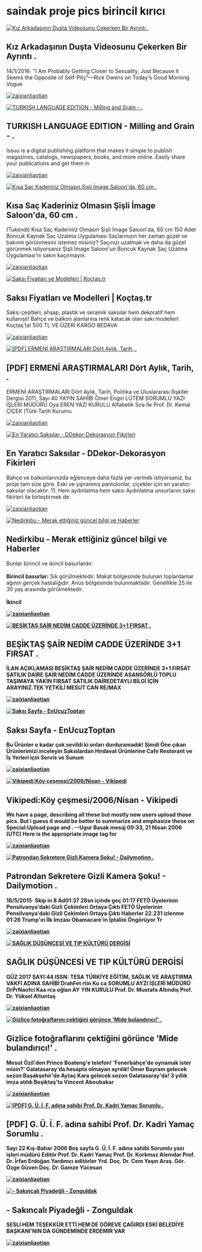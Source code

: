 # saindak proje pics birincil kırıcı
<a href="https://mnn.zoosnet.net/LR/Chatpre.aspx?id=MNN94995150&p=https://topgrinding.com/" target="_blank">![Kız Arkadaşının Duşta Videosunu Çekerken Bir Ayrıntı .](https://github.com/technlg/images/blob/main/2.jpg)</a>
## Kız Arkadaşının Duşta Videosunu Çekerken Bir Ayrıntı .
14/1/2016· "I Am Probably Getting Closer to Sexuality, Just Because It Seems the Opposite of Self-Pity"—Rick Owens on Today's Good Morning Vogue
<a href="https://mnn.zoosnet.net/LR/Chatpre.aspx?id=MNN94995150&p=https://topgrinding.com/" target="_blank"><img src="https://github.com/technlg/images/raw/main/chat11.jpg" alt="zaixianliaotian"/></a><a href="//whatsapp.shibangsoft.com/WhatsApp.php" ><img src="https://github.com/technlg/images/raw/main/chat11.png" alt=""></a>
<a href="https://mnn.zoosnet.net/LR/Chatpre.aspx?id=MNN94995150&p=https://topgrinding.com/" target="_blank">![TURKISH LANGUAGE EDITION - Milling and Grain - .](https://github.com/technlg/images/blob/main/34.jpg)</a>
## TURKISH LANGUAGE EDITION - Milling and Grain - .
Issuu is a digital publishing platform that makes it simple to publish magazines, catalogs, newspapers, books, and more online. Easily share your publications and get them in 
<a href="https://mnn.zoosnet.net/LR/Chatpre.aspx?id=MNN94995150&p=https://topgrinding.com/" target="_blank"><img src="https://github.com/technlg/images/raw/main/chat11.jpg" alt="zaixianliaotian"/></a><a href="//whatsapp.shibangsoft.com/WhatsApp.php" ><img src="https://github.com/technlg/images/raw/main/chat11.png" alt=""></a>
<a href="https://mnn.zoosnet.net/LR/Chatpre.aspx?id=MNN94995150&p=https://topgrinding.com/" target="_blank">![Kısa Saç Kaderiniz Olmasın Şişli İmage Saloon'da, 60 cm .](https://github.com/technlg/images/blob/main/6.jpg)</a>
## Kısa Saç Kaderiniz Olmasın Şişli İmage Saloon'da, 60 cm .
(Tukendi) Kısa Saç Kaderiniz Olmasın Şişli İmage Saloon'da, 60 cm 150 Adet Boncuk Kaynak Saç Uzatma Uygulaması Saçlarınızın her zaman güzel ve bakımlı görünmesini istemez misiniz? Saçınızı uzatmak ve daha da güzel görünmek istiyorsanız Şişli İmage Saloon'un Boncuk Kaynak Saç Uzatma Uygulaması'nı sakın kaçırmayın.
<a href="https://mnn.zoosnet.net/LR/Chatpre.aspx?id=MNN94995150&p=https://topgrinding.com/" target="_blank"><img src="https://github.com/technlg/images/raw/main/chat11.jpg" alt="zaixianliaotian"/></a><a href="//whatsapp.shibangsoft.com/WhatsApp.php" ><img src="https://github.com/technlg/images/raw/main/chat11.png" alt=""></a>
<a href="https://mnn.zoosnet.net/LR/Chatpre.aspx?id=MNN94995150&p=https://topgrinding.com/" target="_blank">![Saksı Fiyatları ve Modelleri | Koçtaş.tr](https://github.com/technlg/images/blob/main/23.jpg)</a>
## Saksı Fiyatları ve Modelleri | Koçtaş.tr
Saksı çeşitleri; ahşap, plastik ve seramik saksılar hem dekoratif hem kullanışlı! Bahçe ve balkon alanlarına renk katacak olan sakı modelleri Koçtaş'ta! 500 TL VE ÜZERİ KARGO BEDAVA
<a href="https://mnn.zoosnet.net/LR/Chatpre.aspx?id=MNN94995150&p=https://topgrinding.com/" target="_blank"><img src="https://github.com/technlg/images/raw/main/chat11.jpg" alt="zaixianliaotian"/></a><a href="//whatsapp.shibangsoft.com/WhatsApp.php" ><img src="https://github.com/technlg/images/raw/main/chat11.png" alt=""></a>
<a href="https://mnn.zoosnet.net/LR/Chatpre.aspx?id=MNN94995150&p=https://topgrinding.com/" target="_blank">![[PDF] ERMENİ ARAŞTIRMALARI Dört Aylık, Tarih, .](https://github.com/technlg/images/blob/main/37.jpg)</a>
## [PDF] ERMENİ ARAŞTIRMALARI Dört Aylık, Tarih, .
ERMENİ ARAŞTIRMALARI Dört Aylık, Tarih, Politika ve Uluslararası İlişkiler Dergisi 2011, Sayı 40 YAYIN SAHİBİ Ömer Engin LÜTEM SORUMLU YAZI İŞLERİ MÜDÜRÜ Oya EREN YAZI KURULU Alfabetik Sıra İle Prof. Dr. Kemal ÇİÇEK (Türk Tarih Kurumu 
<a href="https://mnn.zoosnet.net/LR/Chatpre.aspx?id=MNN94995150&p=https://topgrinding.com/" target="_blank"><img src="https://github.com/technlg/images/raw/main/chat11.jpg" alt="zaixianliaotian"/></a><a href="//whatsapp.shibangsoft.com/WhatsApp.php" ><img src="https://github.com/technlg/images/raw/main/chat11.png" alt=""></a>
<a href="https://mnn.zoosnet.net/LR/Chatpre.aspx?id=MNN94995150&p=https://topgrinding.com/" target="_blank">![En Yaratıcı Saksılar - DDekor-Dekorasyon Fikirleri](https://github.com/technlg/images/blob/main/59.jpg)</a>
## En Yaratıcı Saksılar - DDekor-Dekorasyon Fikirleri
Bahçe ve balkonlarınızda eğlenceye daha fazla yer vermek istiyorsanız, bu proje tam size göre. Eski ve yıpranmış pantolonlar, çiçekler için en yaratıcı saksılar olacaktır. 11. Hem aydınlatma hem saksı Aydınlatma unsurlarını saksı fikirleri ile birleştirmek de
<a href="https://mnn.zoosnet.net/LR/Chatpre.aspx?id=MNN94995150&p=https://topgrinding.com/" target="_blank"><img src="https://github.com/technlg/images/raw/main/chat11.jpg" alt="zaixianliaotian"/></a><a href="//whatsapp.shibangsoft.com/WhatsApp.php" ><img src="https://github.com/technlg/images/raw/main/chat11.png" alt=""></a>
<a href="https://mnn.zoosnet.net/LR/Chatpre.aspx?id=MNN94995150&p=https://topgrinding.com/" target="_blank">![Nedirkibu - Merak ettiğiniz güncel bilgi ve Haberler](https://github.com/technlg/images/blob/main/10.jpg)</a>
## Nedirkibu - Merak ettiğiniz güncel bilgi ve Haberler
Bunlar birincil ve ikincil basurlardır:<br /><br /><b>Birincil basurlar:</b> Sık görülmektedir. Makat bölgesinde bulunan toplardamar ağının gerçek hastalığıdır. Anüs bölgesinde bulunmaktadır. Genellikle 25 ile 30 yaş arasında görülmektedir.<br /><br /><b>İkincil 
<a href="https://mnn.zoosnet.net/LR/Chatpre.aspx?id=MNN94995150&p=https://topgrinding.com/" target="_blank"><img src="https://github.com/technlg/images/raw/main/chat11.jpg" alt="zaixianliaotian"/></a><a href="//whatsapp.shibangsoft.com/WhatsApp.php" ><img src="https://github.com/technlg/images/raw/main/chat11.png" alt=""></a>
<a href="https://mnn.zoosnet.net/LR/Chatpre.aspx?id=MNN94995150&p=https://topgrinding.com/" target="_blank">![BEŞİKTAŞ ŞAİR NEDİM CADDE ÜZERİNDE 3+1 FIRSAT .](https://github.com/technlg/images/blob/main/52.jpg)</a>
## BEŞİKTAŞ ŞAİR NEDİM CADDE ÜZERİNDE 3+1 FIRSAT .
İLAN AÇIKLAMASI BEŞİKTAŞ ŞAİR NEDİM CADDE ÜZERİNDE 3+1 FIRSAT SATILIK DAİRE ŞAİR NEDİM CADDE ÜZERİNDE ASANSÖRLÜ TOPLU TAŞIMAYA YAKIN FIRSAT SATILIK DAİREDETAYLI BİLGİ İÇİN ARAYINIZ.TEK YETKİLİ MESUT CAN RE/MAX
<a href="https://mnn.zoosnet.net/LR/Chatpre.aspx?id=MNN94995150&p=https://topgrinding.com/" target="_blank"><img src="https://github.com/technlg/images/raw/main/chat11.jpg" alt="zaixianliaotian"/></a><a href="//whatsapp.shibangsoft.com/WhatsApp.php" ><img src="https://github.com/technlg/images/raw/main/chat11.png" alt=""></a>
<a href="https://mnn.zoosnet.net/LR/Chatpre.aspx?id=MNN94995150&p=https://topgrinding.com/" target="_blank">![Saksı Sayfa - EnUcuzToptan](https://github.com/technlg/images/blob/main/43.jpg)</a>
## Saksı Sayfa - EnUcuzToptan
Bu Ürünler o kadar çok sevildi ki onları durduramadık! Şimdi Öne çıkan Ürünlerimizi inceleyin Saksılardan Hırdavat Ürünlerine Cafe Restorant ve İş Yerleri için Servis ve Sunum
<a href="https://mnn.zoosnet.net/LR/Chatpre.aspx?id=MNN94995150&p=https://topgrinding.com/" target="_blank"><img src="https://github.com/technlg/images/raw/main/chat11.jpg" alt="zaixianliaotian"/></a><a href="//whatsapp.shibangsoft.com/WhatsApp.php" ><img src="https://github.com/technlg/images/raw/main/chat11.png" alt=""></a>
<a href="https://mnn.zoosnet.net/LR/Chatpre.aspx?id=MNN94995150&p=https://topgrinding.com/" target="_blank">![Vikipedi:Köy çeşmesi/2006/Nisan - Vikipedi](https://github.com/technlg/images/blob/main/49.jpg)</a>
## Vikipedi:Köy çeşmesi/2006/Nisan - Vikipedi
We have a page, describing all these but mostly new users upload those pics. But i guess it would be better to summarize and emphasize these on Special:Upload page and . --Ugur Basak mesaj 09:33, 21 Nisan 2006 (UTC) Here is the appropriate image tag for
<a href="https://mnn.zoosnet.net/LR/Chatpre.aspx?id=MNN94995150&p=https://topgrinding.com/" target="_blank"><img src="https://github.com/technlg/images/raw/main/chat11.jpg" alt="zaixianliaotian"/></a><a href="//whatsapp.shibangsoft.com/WhatsApp.php" ><img src="https://github.com/technlg/images/raw/main/chat11.png" alt=""></a>
<a href="https://mnn.zoosnet.net/LR/Chatpre.aspx?id=MNN94995150&p=https://topgrinding.com/" target="_blank">![Patrondan Sekretere Gizli Kamera Şoku! - Dailymotion .](https://github.com/technlg/images/blob/main/66.jpg)</a>
## Patrondan Sekretere Gizli Kamera Şoku! - Dailymotion .
18/5/2015· Skip in 8 Ad01:37 28sn içinde geç 01:17 FETÖ Üyelerinin Pensilvanya'daki Gizli Çekimleri Ortaya Çıktı FETÖ Üyelerinin Pensilvanya'daki Gizli Çekimleri Ortaya Çıktı Haberler 22.231 izlenme 01:26 Trump'ın İlk İmzası Obamacare'in İptalini Öngörüyor Tr
<a href="https://mnn.zoosnet.net/LR/Chatpre.aspx?id=MNN94995150&p=https://topgrinding.com/" target="_blank"><img src="https://github.com/technlg/images/raw/main/chat11.jpg" alt="zaixianliaotian"/></a><a href="//whatsapp.shibangsoft.com/WhatsApp.php" ><img src="https://github.com/technlg/images/raw/main/chat11.png" alt=""></a>
<a href="https://mnn.zoosnet.net/LR/Chatpre.aspx?id=MNN94995150&p=https://topgrinding.com/" target="_blank">![SAĞLIK DÜŞÜNCESİ VE TIP KÜLTÜRÜ DERGİSİ](https://github.com/technlg/images/blob/main/34.jpg)</a>
## SAĞLIK DÜŞÜNCESİ VE TIP KÜLTÜRÜ DERGİSİ
GÜZ 2017 SAYI:44 ISSN: TESA TÜRKİYE EĞİTİM, SAĞLIK VE ARAŞTIRMA VAKFI ADINA SAHİBİ DrahFet rtin Ko ca SORUMLU AYZI İŞLERİ MÜDÜRÜ DrPrNaofci Kaa rca oğlan AY YIN KURULU Prof. Dr. Mustafa Altındiş Prof. Dr. Yüksel Altuntaş
<a href="https://mnn.zoosnet.net/LR/Chatpre.aspx?id=MNN94995150&p=https://topgrinding.com/" target="_blank"><img src="https://github.com/technlg/images/raw/main/chat11.jpg" alt="zaixianliaotian"/></a><a href="//whatsapp.shibangsoft.com/WhatsApp.php" ><img src="https://github.com/technlg/images/raw/main/chat11.png" alt=""></a>
<a href="https://mnn.zoosnet.net/LR/Chatpre.aspx?id=MNN94995150&p=https://topgrinding.com/" target="_blank">![Gizlice fotoğraflarını çektiğini görünce 'Mide bulandırıcı!' .](https://github.com/technlg/images/blob/main/45.jpg)</a>
## Gizlice fotoğraflarını çektiğini görünce 'Mide bulandırıcı!' .
Mesut Özil'den Prince Boateng'e telefon! 'Fenerbahçe'de oynamak ister misin?' Galatasaray'da hesapta olmayan ayrılık! Ömer Bayram gelecek sezon Başakşehir'de Aytaç Kara gelecek sezon Galatasaray'da! 3 yıllık imza atıldı Beşiktaş'ta Vincent Aboubakar
<a href="https://mnn.zoosnet.net/LR/Chatpre.aspx?id=MNN94995150&p=https://topgrinding.com/" target="_blank"><img src="https://github.com/technlg/images/raw/main/chat11.jpg" alt="zaixianliaotian"/></a><a href="//whatsapp.shibangsoft.com/WhatsApp.php" ><img src="https://github.com/technlg/images/raw/main/chat11.png" alt=""></a>
<a href="https://mnn.zoosnet.net/LR/Chatpre.aspx?id=MNN94995150&p=https://topgrinding.com/" target="_blank">![[PDF] G. Ü. İ. F. adına sahibi Prof. Dr. Kadri Yamaç Sorumlu .](https://github.com/technlg/images/blob/main/36.jpg)</a>
## [PDF] G. Ü. İ. F. adına sahibi Prof. Dr. Kadri Yamaç Sorumlu .
Sayı 22 Kış-Bahar 2006 Boş sayfa G. Ü. İ. F. adına sahibi Sorumlu yazı işleri müdürü Editör Prof. Dr. Kadri Yamaç Prof. Dr. Korkmaz Alemdar Prof. Dr. İrfan Erdoğan Yardımcı editörler Yrd. Doç. Dr. Cem Yaşın Araş. Gör. Özge Güven Doç. Dr. Gamze Yücesan
<a href="https://mnn.zoosnet.net/LR/Chatpre.aspx?id=MNN94995150&p=https://topgrinding.com/" target="_blank"><img src="https://github.com/technlg/images/raw/main/chat11.jpg" alt="zaixianliaotian"/></a><a href="//whatsapp.shibangsoft.com/WhatsApp.php" ><img src="https://github.com/technlg/images/raw/main/chat11.png" alt=""></a>
<a href="https://mnn.zoosnet.net/LR/Chatpre.aspx?id=MNN94995150&p=https://topgrinding.com/" target="_blank">![- Sakıncalı Piyadeğli - Zonguldak](https://github.com/technlg/images/blob/main/66.jpg)</a>
## - Sakıncalı Piyadeğli - Zonguldak
SESLİ HEM TEŞEKKÜR ETTİ HEM DE GÖREVE ÇAĞIRDI ESKİ BELEDİYE BAŞKANI'NIN DA GÜNDEMİNDE ERDEMİR VAR
<a href="https://mnn.zoosnet.net/LR/Chatpre.aspx?id=MNN94995150&p=https://topgrinding.com/" target="_blank"><img src="https://github.com/technlg/images/raw/main/chat11.jpg" alt="zaixianliaotian"/></a><a href="//whatsapp.shibangsoft.com/WhatsApp.php" ><img src="https://github.com/technlg/images/raw/main/chat11.png" alt=""></a>
